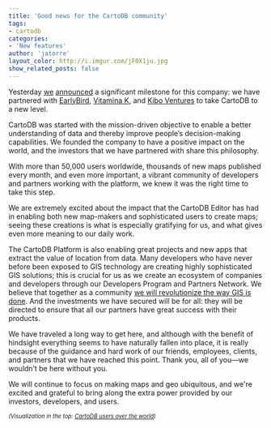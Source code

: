 ```yaml
---
title: 'Good news for the CartoDB community'
tags:
- cartodb
categories:
- 'New features'
author: 'jatorre'
layout_color: http://i.imgur.com/jF0X1ju.jpg
show_related_posts: false
---
```


Yesterday [we](http://bits.blogs.nytimes.com/2014/09/10/cartodb-interactive-mapping-start-up-raises-7-million/) [announced](http://techcrunch.com/2014/09/10/mapping-startup-cartodb-raises-8m-to-aim-at-being-a-geospatial-standard/) a significant milestone for this company: we have partnered with <a href="http://www.earlybird.com/">EarlyBird</a>, <a href="http://www.vitaminak.com/">Vitamina K</a>, and <a href="http://kiboventures.com/">Kibo Ventures</a> to take CartoDB to a new level. 

CartoDB was started with the mission-driven objective to enable a better understanding of data and thereby improve people’s decision-making capabilities. We founded the company to have a positive impact on the world, and the investors that we have partnered with share this philosophy.

With more than 50,000 users worldwide, thousands of new maps published every month, and even more important, a vibrant community of developers and partners working with the platform, we knew it was the right time to take this step. 

We are extremely excited about the impact that the CartoDB Editor has had in enabling both new map-makers and sophisticated users to create maps; seeing these creations is what is especially gratifying for us, and what gives even more meaning to our daily work.

The CartoDB Platform is also enabling great projects and new apps that extract the value of location from data. Many developers who have never before been exposed to GIS technology are creating highly sophisticated GIS solutions; this is crucial for us as we create an ecosystem of companies and developers through our Developers Program and Partners Network. We believe that together as a community [we will revolutionize the way GIS is done](http://cartodb.com/marketplace). And the investments we have secured will be for all: they will be directed to ensure that all our partners have great success with their products.

We have traveled a long way to get here, and although with the benefit of hindsight everything seems to have naturally fallen into place, it is really because of the guidance and hard work of our friends, employees, clients, and partners that we have reached this point. Thank you, all of you—we wouldn’t be here without you.

We will continue to focus on making maps and geo ubiquitous, and we're excited and grateful to bring along the extra power provided by our investors, developers, and users.

<small style="font-size: 80%"><i>(Visualization in the top: <a href="http://team.cartodb.com/u/jatorre-cloud/viz/bdd89372-39d0-11e4-8787-0e10bcd91c2b/public_map">CartoDB users over the world</a>)</i></small>

